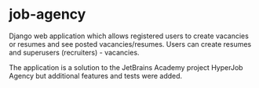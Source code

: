 # job-agency

Django web application which allows registered users to create vacancies or resumes and see posted vacancies/resumes. Users can create resumes and superusers (recruiters) - vacancies.

The application is a solution to the JetBrains Academy project HyperJob Agency but additional features and tests were added.
